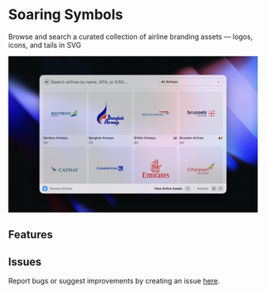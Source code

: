 # Soaring Symbols

Browse and search a curated collection of airline branding assets — logos, icons, and tails in SVG

![Soaring Symbols](./metadata/soaring-symbols-1.png)

## Features

## Issues

Report bugs or suggest improvements by creating an issue [here](https://github.com/soaring-symbols/raycast/issues).
